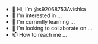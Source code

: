 - 👋 Hi, I’m @s92068753Avishka
- 👀 I’m interested in ...
- 🌱 I’m currently learning ...
- 💞️ I’m looking to collaborate on ...
- 📫 How to reach me ...

<!---
s92068753Avishka/s92068753Avishka is a ✨ special ✨ repository because its `README.md` (this file) appears on your GitHub profile.
You can click the Preview link to take a look at your changes.
--->

